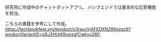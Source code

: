 研究用に作成中のチャットボットアプリ。
バックエンドでは基本的な応答機能を担当。

こちらの書籍を参考にして作成。
https://techbookfest.org/product/v3raucVjAFEDXNZ8Xpzez9?productVariantID=qSJ3HUt69xwxgfCwkyu280
